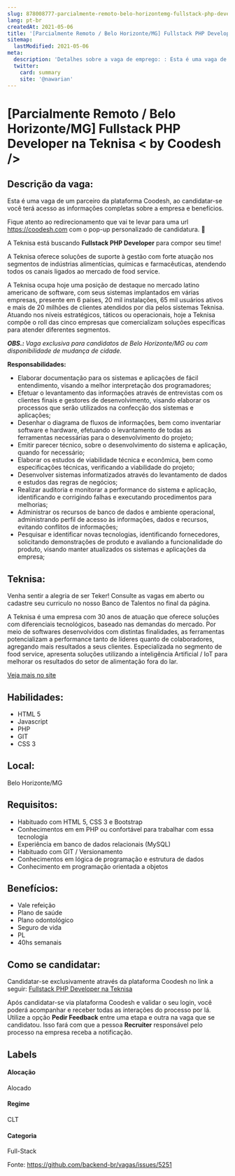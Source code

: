 ```yaml
---
slug: 878008777-parcialmente-remoto-belo-horizontemg-fullstack-php-developer-na-teknisa-by-coodesh
lang: pt-br
createdAt: 2021-05-06
title: '[Parcialmente Remoto / Belo Horizonte/MG] Fullstack PHP Developer na Teknisa < by Coodesh /> - Vaga de Emprego'
sitemap:
  lastModified: 2021-05-06
meta:
  description: 'Detalhes sobre a vaga de emprego: : Esta é uma vaga de um parceiro da plataforma Coodesh, ao candidatar-se você terá acesso as informações completas sobre a empresa e benefícios.  Fique atento ao redirecionamento que vai te levar para uma url https://coodesh.com com o pop-up personalizado de candidatura. :wave: <p>A Teknisa está buscando <strong>Fullstack PHP Developer</strong> para compor seu time!</p> <p>A Teknisa oferece soluções de suporte à gestão com forte atuação nos segmentos de indústrias alimentícias, químicas e farmacêuticas, atendendo todos os canais ligados ao mercado de food service.</p> <p>A Teknisa ocupa hoje uma posição de destaque no mercado latino americano de software, com seus sistemas implantados em várias empresas, presente em 6 países, 20 mil instalações, 65 mil usuários ativos e mais de 20 milhões de clientes atendidos por dia pelos sistemas Teknisa. Atuando nos níveis estratégicos, táticos ou operacionais, hoje a Teknisa compõe o roll das cinco empresas que comercializam soluções específicas para atender diferentes segmentos.&nbsp;</p> <p><strong><em>OBS.: </em></strong><em>Vaga exclusiva para candidatos de Belo Horizonte/MG ou com disponibilidade de mudança de cidade.</em></p> <p><strong>Responsabilidades:</strong></p> <ul> <li>Elaborar documentação para os sistemas e aplicações de fácil entendimento, visando a melhor interpretação dos programadores;</li> <li>Efetuar o levantamento das informações através de entrevistas com os clientes finais e gestores de desenvolvimento, visando elaborar os processos que serão utilizados na confecção dos sistemas e aplicações;</li> <li>Desenhar o diagrama de fluxos de informações, bem como inventariar software e hardware, efetuando o levantamento de todas as ferramentas necessárias para o desenvolvimento do projeto;</li> <li>Emitir parecer técnico, sobre o desenvolvimento do sistema e aplicação, quando for necessário;</li> <li>Elaborar os estudos de viabilidade técnica e econômica, bem como especificações técnicas, verificando a viabilidade do projeto;</li> <li>Desenvolver sistemas informatizados através do levantamento de dados e estudos das regras de negócios;</li> <li>Realizar auditoria e monitorar a performance do sistema e aplicação, identificando e corrigindo falhas e executando procedimentos para melhorias;</li> <li>Administrar os recursos de banco de dados e ambiente operacional, administrando perfil de acesso às informações, dados e recursos, evitando conflitos de informações;</li> <li>Pesquisar e identificar novas tecnologias, identificando fornecedores, solicitando demonstrações de produto e avaliando a funcionalidade do produto, visando manter atualizados os sistemas e aplicações da empresa;</li> </ul>'
  twitter:
    card: summary
    site: '@nawarian'
---
```


# [Parcialmente Remoto / Belo Horizonte/MG] Fullstack PHP Developer na Teknisa < by Coodesh />

## Descrição da vaga: 
Esta é uma vaga de um parceiro da plataforma Coodesh, ao candidatar-se você terá acesso as informações completas sobre a empresa e benefícios.


Fique atento ao redirecionamento que vai te levar para uma url https://coodesh.com com o pop-up personalizado de candidatura. :wave:
<p>A Teknisa está buscando  <strong>Fullstack PHP Developer</strong> para compor seu time!</p>
<p>A Teknisa oferece soluções de suporte à gestão com forte atuação nos segmentos de indústrias alimentícias, químicas e farmacêuticas, atendendo todos os canais ligados ao mercado de food service.</p>
<p>A Teknisa ocupa hoje uma posição de destaque no mercado latino americano de software, com seus sistemas implantados em várias empresas, presente em 6 países, 20 mil instalações, 65 mil usuários ativos e mais de 20 milhões de clientes atendidos por dia pelos sistemas Teknisa. Atuando nos níveis estratégicos, táticos ou operacionais, hoje a Teknisa compõe o roll das cinco empresas que comercializam soluções específicas para atender diferentes segmentos.&nbsp;</p>
<p><strong><em>OBS.: </em></strong><em>Vaga exclusiva para candidatos de Belo Horizonte/MG ou com disponibilidade de mudança de cidade.</em></p>
<p><strong>Responsabilidades:</strong></p>
<ul>
<li>Elaborar documentação para os sistemas e aplicações de fácil entendimento, visando a melhor interpretação dos programadores;</li>
<li>Efetuar o levantamento das informações através de entrevistas com os clientes finais e gestores de desenvolvimento, visando elaborar os processos que serão utilizados na confecção dos sistemas e aplicações;</li>
<li>Desenhar o diagrama de fluxos de informações, bem como inventariar software e hardware, efetuando o levantamento de todas as ferramentas necessárias para o desenvolvimento do projeto;</li>
<li>Emitir parecer técnico, sobre o desenvolvimento do sistema e aplicação, quando for necessário;</li>
<li>Elaborar os estudos de viabilidade técnica e econômica, bem como especificações técnicas, verificando a viabilidade do projeto;</li>
<li>Desenvolver sistemas informatizados através do levantamento de dados e estudos das regras de negócios;</li>
<li>Realizar auditoria e monitorar a performance do sistema e aplicação, identificando e corrigindo falhas e executando procedimentos para melhorias;</li>
<li>Administrar os recursos de banco de dados e ambiente operacional, administrando perfil de acesso às informações, dados e recursos, evitando conflitos de informações;</li>
<li>Pesquisar e identificar novas tecnologias, identificando fornecedores, solicitando demonstrações de produto e avaliando a funcionalidade do produto, visando manter atualizados os sistemas e aplicações da empresa;</li>
</ul>

## Teknisa: 
 <p>Venha sentir a alegria de ser Teker! Consulte as vagas em aberto ou cadastre seu curriculo no nosso Banco de Talentos no final da página.</p>

<p>A Teknisa é uma empresa com 30 anos de atuação que oferece soluções com diferenciais tecnológicos, baseado nas demandas do mercado. Por meio de softwares desenvolvidos com distintas finalidades, as ferramentas potencializam a performance tanto de líderes quanto de colaboradores, agregando mais resultados a seus clientes. Especializada no segmento de food service, apresenta soluções utilizando a inteligência Artificial / IoT para melhorar os resultados do setor de alimentação fora do lar.</p><a href='https://coodesh.com/empresas/teknisa'>Veja mais no site</a>

 ## Habilidades: 
 - HTML 5 
- Javascript 
- PHP 
- GIT 
- CSS 3
## Local: 
 Belo Horizonte/MG
## Requisitos: 
 - Habituado com HTML 5, CSS 3 e Bootstrap 
- Conhecimentos em em PHP ou confortável para trabalhar com essa tecnologia 
- Experiência em banco de dados relacionais (MySQL) 
- Habituado com GIT / Versionamento 
- Conhecimentos em lógica de programação e estrutura de dados 
- Conhecimento em programação orientada a objetos

## Benefícios: 
 - Vale refeição 
- Plano de saúde 
- Plano odontológico 
- Seguro de vida 
- PL 
- 40hs semanais
## Como se candidatar:
Candidatar-se exclusivamente através da plataforma Coodesh no link a seguir: [Fullstack PHP Developer na Teknisa](https://coodesh.com/vagas/fullstack-php-developer-203607?origin=github&modal=open)


Após candidatar-se via plataforma Coodesh e validar o seu login, você poderá acompanhar e receber todas as interações do processo por lá. Utilize a opção <b>Pedir Feedback</b> entre uma etapa e outra na vaga que se candidatou. Isso fará com que a pessoa <b>Recruiter</b> responsável pelo processo na empresa receba a notificação.
## Labels
#### Alocação
Alocado
#### Regime
CLT
#### Categoria
Full-Stack

Fonte: https://github.com/backend-br/vagas/issues/5251